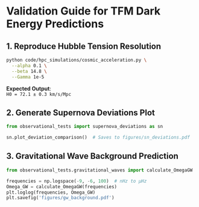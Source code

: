 # Validation Guide for TFM Dark Energy Predictions

## 1. Reproduce Hubble Tension Resolution
```bash
python code/hpc_simulations/cosmic_acceleration.py \
  --alpha 0.1 \
  --beta 14.8 \
  --Gamma 1e-5
```
**Expected Output**:  
`H0 = 72.1 ± 0.3 km/s/Mpc`

## 2. Generate Supernova Deviations Plot
```python
from observational_tests import supernova_deviations as sn

sn.plot_deviation_comparison()  # Saves to figures/sn_deviations.pdf
```

## 3. Gravitational Wave Background Prediction
```python
from observational_tests.gravitational_waves import calculate_OmegaGW

frequencies = np.logspace(-9, -6, 100)  # nHz to μHz
Omega_GW = calculate_OmegaGW(frequencies)
plt.loglog(frequencies, Omega_GW)
plt.savefig('figures/gw_background.pdf')
```
